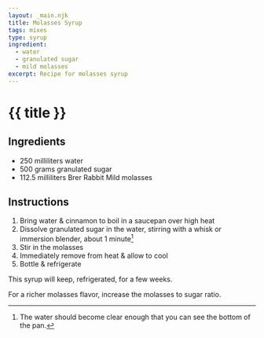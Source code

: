 ```yaml
---
layout: _main.njk
title: Molasses Syrup
tags: mixes
type: syrup
ingredient:
  - water
  - granulated sugar
  - mild molasses
excerpt: Recipe for molasses syrup
---
```


<!-- markdownlint-disable MD025 -->
# {{ title }}
<!-- markdownlint-enable MD025 -->

## Ingredients

* 250 milliliters water
* 500 grams granulated sugar
* 112.5 milliliters <span data-pagefind-filter="Ingredient">Brer Rabbit Mild <span data-pagefind-filter="Ingredient">molasses</span></span>

## Instructions

1. Bring water & cinnamon to boil in a saucepan over high heat
2. Dissolve granulated sugar in the water, stirring with a whisk or immersion blender, about 1 minute[^1]
3. Stir in the molasses
4. Immediately remove from heat & allow to cool
5. Bottle & refrigerate

[^1]: The water should become clear enough that you can see the bottom of the pan.

<tiki-callout type="note">

  This syrup will keep, refrigerated, for a few weeks.

</tiki-callout>

<tiki-callout type="tip">

  For a richer molasses flavor, increase the molasses to sugar ratio.

</tiki-callout>
